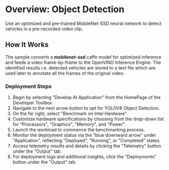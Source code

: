 # Overview: Object Detection
Use an optimized and pre-trained MobileNet-SSD neural network to detect vehicles in a pre-recorded video clip. 

## How It Works
The sample converts a **mobilenet-ssd** caffe model for optimized inference and feeds a video frame-by-frame to the OpenVINO Inference Engine. The identified results i.e. detected vehicles are stored to a text file which are used later to annotate all the frames of the original video.

### Deployment Steps

1. Begin by selecting "Develop AI Application" from the HomePage of the Developer Toolbox.
2. Navigate to the next arrow button to opt for YOLOV8 Object Detection.
3. On the far right, select "Benchmark on Intel Hardware".
4. Customize hardware specifications by choosing from the drop-down list for "Processors", "Graphics", "Memory", and "Power".
5. Launch the workload to commence the benchmarking process.
6. Monitor the deployment status via the "blue downward arrow" under "Application", reflecting "Deployed", "Running", or "Completed" states.
7. Access telemetry results and details by clicking the "Telemetry" button under the "Output" tab.
8. For deployment logs and additional insights, click the "Deployments" button under the "Output" tab.
